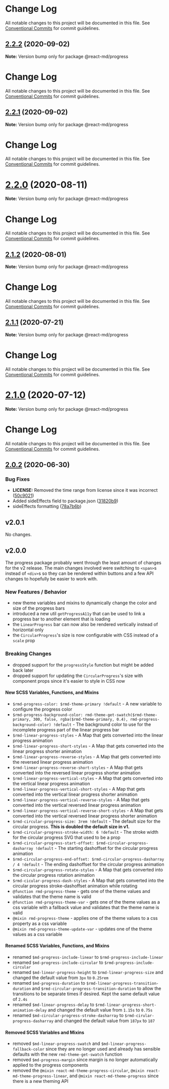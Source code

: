# Change Log

All notable changes to this project will be documented in this file. See
[Conventional Commits](https://conventionalcommits.org) for commit guidelines.

## [2.2.2](https://github.com/mlaursen/react-md/compare/v2.2.1...v2.2.2) (2020-09-02)

**Note:** Version bump only for package @react-md/progress

# Change Log

All notable changes to this project will be documented in this file. See
[Conventional Commits](https://conventionalcommits.org) for commit guidelines.

## [2.2.1](https://github.com/mlaursen/react-md/compare/v2.2.0...v2.2.1) (2020-09-02)

**Note:** Version bump only for package @react-md/progress

# Change Log

All notable changes to this project will be documented in this file. See
[Conventional Commits](https://conventionalcommits.org) for commit guidelines.

# [2.2.0](https://github.com/mlaursen/react-md/compare/v2.1.2...v2.2.0) (2020-08-11)

**Note:** Version bump only for package @react-md/progress

# Change Log

All notable changes to this project will be documented in this file. See
[Conventional Commits](https://conventionalcommits.org) for commit guidelines.

## [2.1.2](https://github.com/mlaursen/react-md/compare/v2.1.1...v2.1.2) (2020-08-01)

**Note:** Version bump only for package @react-md/progress

# Change Log

All notable changes to this project will be documented in this file. See
[Conventional Commits](https://conventionalcommits.org) for commit guidelines.

## [2.1.1](https://github.com/mlaursen/react-md/compare/v2.1.0...v2.1.1) (2020-07-21)

**Note:** Version bump only for package @react-md/progress

# Change Log

All notable changes to this project will be documented in this file. See
[Conventional Commits](https://conventionalcommits.org) for commit guidelines.

# [2.1.0](https://github.com/mlaursen/react-md/compare/v2.0.4...v2.1.0) (2020-07-12)

**Note:** Version bump only for package @react-md/progress

# Change Log

All notable changes to this project will be documented in this file. See
[Conventional Commits](https://conventionalcommits.org) for commit guidelines.

## [2.0.2](https://github.com/mlaursen/react-md/compare/v2.0.1...v2.0.2) (2020-06-30)

### Bug Fixes

- **LICENSE:** Removed the time range from license since it was incorrect
  ([50c9021](https://github.com/mlaursen/react-md/commit/50c9021cedc0d642758b9fd541bb6c93d2fe1786))
- Added sideEffects field to package.json
  ([31820b9](https://github.com/mlaursen/react-md/commit/31820b9b43705e5849664500a17b6849eb6dc2a9))
- sideEffects formatting
  ([78a7b6b](https://github.com/mlaursen/react-md/commit/78a7b6b0e40c7daefb749835670705f21bd21720))

## v2.0.1

No changes.

## v2.0.0

The progress package probably went through the least amount of changes for the
v2 release. The main changes involved were switching to `<span>`s instead of
`<div>`s so they can be rendered within buttons and a few API changes to
hopefully be easier to work with.

### New Features / Behavior

- new theme variables and mixins to dynamically change the color and size of the
  progress bars
- introduced a new util `getProgressA11y` that can be used to link a progress
  bar to another element that is loading
- the `LinearProgress` bar can now also be rendered vertically instead of
  horizontal only
- the `CircularProgress`'s size is now configurable with CSS instead of a
  `scale` prop

### Breaking Changes

- dropped support for the `progressStyle` function but might be added back later
- dropped support for updating the `CircularProgress`'s size with component
  props since it's easier to style in CSS now

#### New SCSS Variables, Functions, and Mixins

- `$rmd-progress-color: $rmd-theme-primary !default` - A new variable to
  configure the progress color
- `$rmd-progress-background-color: rmd-theme-get-swatch($rmd-theme-primary, 300, false, rgba($rmd-theme-primary, 0.4), rmd-progress-background-color) !default` -
  The background color to use for the incomplete progress part of the linear
  progress bar
- `$rmd-linear-progress-styles` - A Map that gets converted into the linear
  progress animation
- `$rmd-linear-progress-short-styles` - A Map that gets converted into the
  linear progress shorter animation
- `$rmd-linear-progress-reverse-styles` - A Map that gets converted into the
  reversed linear progress animation
- `$rmd-linear-progress-reverse-short-styles` - A Map that gets converted into
  the reversed linear progress shorter animation
- `$rmd-linear-progress-vertical-styles` - A Map that gets converted into the
  vertical linear progress animation
- `$rmd-linear-progress-vertical-short-styles` - A Map that gets converted into
  the vertical linear progress shorter animation
- `$rmd-linear-progress-vertical-reverse-styles` - A Map that gets converted
  into the vertical reversed linear progress animation
- `$rmd-linear-progress-vertical-reverse-short-styles` - A Map that gets
  converted into the vertical reversed linear progress shorter animation
- `$rmd-circular-progress-size: 3rem !default` - The default size for the
  circular progress. **This is doubled the default size in v1.**
- `$rmd-circular-progress-stroke-width: 6 !default` - The stroke width for the
  circular progress SVG that used to be a prop
- `$rmd-circular-progress-start-offset: $rmd-circular-progress-dasharray !default` -
  The starting dashoffset for the circular progress animation
- `$rmd-circular-progress-end-offset: $rmd-circular-progress-dasharray / 4 !default` -
  The ending dashoffset for the circular progress animation
- `$rmd-circular-progress-rotate-styles` - A Map that gets converted into the
  circular progress rotation animation
- `$rmd-cicular-progress-dash-styles` - A Map that gets converted into the
  circular progress stroke-dashoffset animation while rotating
- `@function rmd-progress-theme` - gets one of the theme values and validates
  that the theme name is valid
- `@function rmd-progress-theme-var` - gets one of the theme values as a css
  variable with a fallback value and validates that the theme name is valid
- `@mixin rmd-progress-theme` - applies one of the theme values to a css
  property as a css variable
- `@mixin rmd-progress-theme-update-var` - updates one of the theme values as a
  css variable

#### Renamed SCSS Variables, Functions, and Mixins

- renamed `$md-progress-include-linear` to `$rmd-progress-include-linear`
- renamed `$md-progress-include-circular` to `$rmd-progress-include-circular`
- renamed `$md-linear-progress-height` to `$rmd-linear-progress-size` and
  changed the default value from `3px` to `0.25rem`
- renamed `$md-progress-duration` to `$rmd-linear-progress-transition-duration`
  and `$rmd-circular-progress-transition-duration` to allow the transitions to
  be separate times if desired. Kept the same default value of `2.4s`
- renamed `$md-linear-progress-delay` to
  `$rmd-linear-progress-short-animation-delay` and changed the default value
  from `1.15s` to `0.75s`
- renamed `$md-circular-progress-stroke-dasharray` to
  `$rmd-cirular-progress-dasharray` and changed the default value from `187px`
  to `187`

#### Removed SCSS Variables and Mixins

- removed `$md-linear-progress-swatch` and `$md-linear-progress-fallback-color`
  since they are no longer used and already has sensible defaults with the new
  `rmd-theme-get-swatch` function
- removed `$md-progress-margin` since margin is no longer automatically applied
  to the progress components
- removed the `@mixin react-md-theme-progress-circular`,
  `@mixin react-md-theme-progress-linear`, and `@mixin react-md-theme-progress`
  since there is a new theming API
